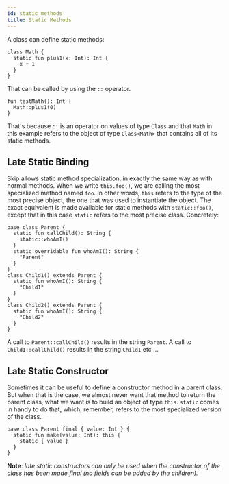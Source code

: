 ```yaml
---
id: static_methods
title: Static Methods
---
```


A class can define static methods:

```
class Math {
  static fun plus1(x: Int): Int {
    x + 1
  }
}
```

That can be called by using the `::` operator.

```
fun testMath(): Int {
  Math::plus1(0)
}
```

That's because `::` is an operator on values of type `Class` and that `Math` in this example refers to the object of type `Class<Math>` that contains all of its static methods.

## Late Static Binding

Skip allows static method specialization, in exactly the same way as with normal methods. When we write `this.foo()`, we are calling the most specialized method named `foo`. In other words, `this` refers to the type of the most precise object, the one that was used to instantiate the object.
The exact equivalent is made available for static methods with `static::foo()`, except that in this case `static` refers to the most precise class.
Concretely:

```
base class Parent {
  static fun callChild(): String {
    static::whoAmI()
  }
  static overridable fun whoAmI(): String {
    "Parent"
  }
}
class Child1() extends Parent {
  static fun whoAmI(): String {
    "Child1"
  }
}
class Child2() extends Parent {
  static fun whoAmI(): String {
    "Child2"
  }
}
```

A call to `Parent::callChild()` results in the string `Parent`. A call to `Child1::callChild()` results in the string `Child1` etc ...

## Late Static Constructor

Sometimes it can be useful to define a constructor method in a parent class. But when that is the case, we almost never want that method to return the parent class, what we want is to build an object of type `this`. `static` comes in handy to do that, which, remember, refers to the most specialized version of the class.

```
base class Parent final { value: Int } {
  static fun make(value: Int): this {
    static { value }
  }
}
```

**Note**: *late static constructors can only be used when the constructor of the class has been made final (no fields can be added by the children).*
